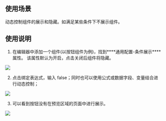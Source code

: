 ## 使用场景

动态控制组件的展示和隐藏。如满足某些条件下不展示组件。

## 使用说明

1. 在编辑器中添加一个组件(以按钮组件为例)，找到**\*\*通用配置-条件展示\*\***属性。 该属性默认为开启，点击关闭后组件将隐藏。

![](https://qcloudimg.tencent-cloud.cn/raw/b9dcb8ce3ead111bbb94ba994947e34e.png)

2. 点击绑定表达式，输入 false；同时也可以使用公式或数据字段、变量结合进行动态控制；

![](https://qcloudimg.tencent-cloud.cn/raw/4874fa46fc538fbfd779f6e14116af86.png)

3. 可以看到按钮没有在预览区域的页面中进行展示。

![](https://qcloudimg.tencent-cloud.cn/raw/a8777dd8d5a781df74d10fd026ecbe04.png)
